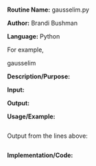 # 

**Routine Name:**           gausselim.py

**Author:** Brandi Bushman

**Language:** Python

For example,

  gausselim


**Description/Purpose:**  

**Input:** 

**Output:** 

**Usage/Example:**
~~~

~~~      
Output from the lines above:
~~~

~~~

**Implementation/Code:**
 
~~~

~~~

